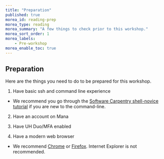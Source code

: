 ```yaml
---
title: "Preparation"
published: true
morea_id: reading-prep
morea_type: reading
morea_summary: "A few things to check prior to this workshop."
morea_sort_order: 1
morea_labels:
    - Pre-workshop
morea_enable_toc: true
---
```


## Preparation 

Here are the things you need to do to be prepared for this workshop.

1) Have basic ssh and command line experience

* We recommend you go through the [Software Carpentry shell-novice tutorial](https://swcarpentry.github.io/shell-novice/) if you are new to the command-line.

2) Have an account on Mana

3)  Have UH Duo/MFA enabled

4) Have a modern web browser

* We recommend [Chrome](https://www.google.com/chrome/) or [Firefox](https://www.mozilla.org/en-US/firefox/).  Internet Explorer is not recommended.